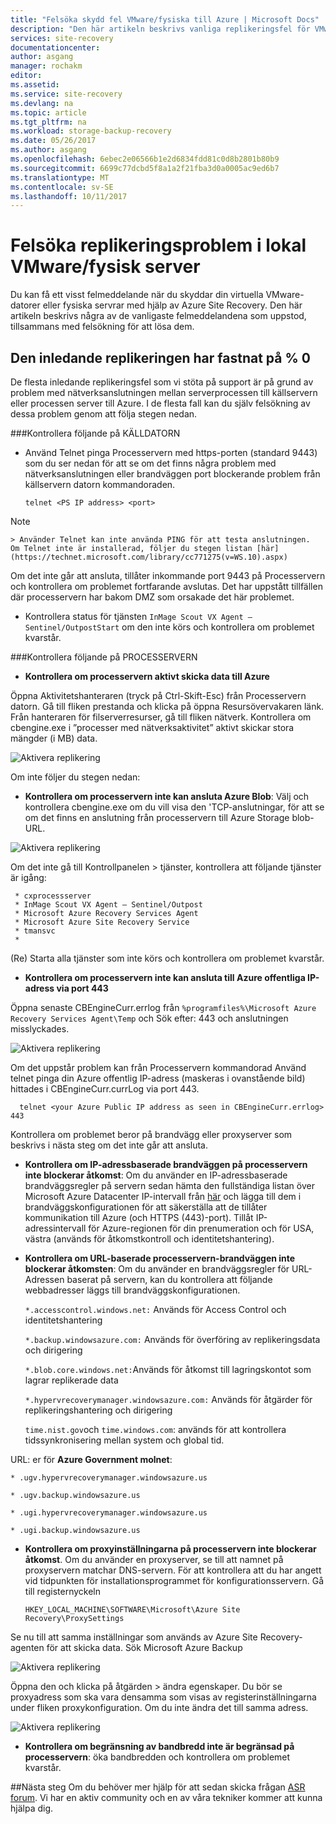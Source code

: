 ```yaml
---
title: "Felsöka skydd fel VMware/fysiska till Azure | Microsoft Docs"
description: "Den här artikeln beskrivs vanliga replikeringsfel för VMware-dator och felsöka dem."
services: site-recovery
documentationcenter: 
author: asgang
manager: rochakm
editor: 
ms.assetid: 
ms.service: site-recovery
ms.devlang: na
ms.topic: article
ms.tgt_pltfrm: na
ms.workload: storage-backup-recovery
ms.date: 05/26/2017
ms.author: asgang
ms.openlocfilehash: 6ebec2e06566b1e2d6834fdd81c0d8b2801b80b9
ms.sourcegitcommit: 6699c77dcbd5f8a1a2f21fba3d0a0005ac9ed6b7
ms.translationtype: MT
ms.contentlocale: sv-SE
ms.lasthandoff: 10/11/2017
---
```

# <a name="troubleshoot-on-premises-vmwarephysical-server-replication-issues"></a>Felsöka replikeringsproblem i lokal VMware/fysisk server
Du kan få ett visst felmeddelande när du skyddar din virtuella VMware-datorer eller fysiska servrar med hjälp av Azure Site Recovery. Den här artikeln beskrivs några av de vanligaste felmeddelandena som uppstod, tillsammans med felsökning för att lösa dem.


## <a name="initial-replication-is-stuck-at-0"></a>Den inledande replikeringen har fastnat på % 0
De flesta inledande replikeringsfel som vi stöta på support är på grund av problem med nätverksanslutningen mellan serverprocessen till källservern eller processen server till Azure.
I de flesta fall kan du själv felsökning av dessa problem genom att följa stegen nedan.

###<a name="check-the-following-on-source-machine"></a>Kontrollera följande på KÄLLDATORN
* Använd Telnet pinga Processervern med https-porten (standard 9443) som du ser nedan för att se om det finns några problem med nätverksanslutningen eller brandväggen port blockerande problem från källservern datorn kommandoraden.
     
    `telnet <PS IP address> <port>`
> [!NOTE]
    > Använder Telnet kan inte använda PING för att testa anslutningen.  Om Telnet inte är installerad, följer du stegen listan [här](https://technet.microsoft.com/library/cc771275(v=WS.10).aspx)

Om det inte går att ansluta, tillåter inkommande port 9443 på Processervern och kontrollera om problemet fortfarande avslutas. Det har uppstått tillfällen där processervern har bakom DMZ som orsakade det här problemet.

* Kontrollera status för tjänsten `InMage Scout VX Agent – Sentinel/OutpostStart` om den inte körs och kontrollera om problemet kvarstår.   
 
###<a name="check-the-following-on-process-server"></a>Kontrollera följande på PROCESSERVERN

* **Kontrollera om processervern aktivt skicka data till Azure** 

Öppna Aktivitetshanteraren (tryck på Ctrl-Skift-Esc) från Processervern datorn. Gå till fliken prestanda och klicka på öppna Resursövervakaren länk. Från hanteraren för filserverresurser, gå till fliken nätverk. Kontrollera om cbengine.exe i ”processer med nätverksaktivitet” aktivt skickar stora mängder (i MB) data.

![Aktivera replikering](./media/site-recovery-protection-common-errors/cbengine.png)

Om inte följer du stegen nedan:

* **Kontrollera om processervern inte kan ansluta Azure Blob**: Välj och kontrollera cbengine.exe om du vill visa den 'TCP-anslutningar, för att se om det finns en anslutning från processervern till Azure Storage blob-URL.

![Aktivera replikering](./media/site-recovery-protection-common-errors/rmonitor.png)

Om det inte gå till Kontrollpanelen > tjänster, kontrollera att följande tjänster är igång:

     * cxprocessserver
     * InMage Scout VX Agent – Sentinel/Outpost
     * Microsoft Azure Recovery Services Agent
     * Microsoft Azure Site Recovery Service
     * tmansvc
     * 
(Re) Starta alla tjänster som inte körs och kontrollera om problemet kvarstår.

* **Kontrollera om processervern inte kan ansluta till Azure offentliga IP-adress via port 443**

Öppna senaste CBEngineCurr.errlog från `%programfiles%\Microsoft Azure Recovery Services Agent\Temp` och Sök efter: 443 och anslutningen misslyckades.

![Aktivera replikering](./media/site-recovery-protection-common-errors/logdetails1.png)

Om det uppstår problem kan från Processervern kommandorad Använd telnet pinga din Azure offentlig IP-adress (maskeras i ovanstående bild) hittades i CBEngineCurr.currLog via port 443.

      telnet <your Azure Public IP address as seen in CBEngineCurr.errlog>  443
Kontrollera om problemet beror på brandvägg eller proxyserver som beskrivs i nästa steg om det inte går att ansluta.


* **Kontrollera om IP-adressbaserade brandväggen på processervern inte blockerar åtkomst**: Om du använder en IP-adressbaserade brandväggsregler på servern sedan hämta den fullständiga listan över Microsoft Azure Datacenter IP-intervall från [här](https://www.microsoft.com/download/details.aspx?id=41653) och lägga till dem i brandväggskonfigurationen för att säkerställa att de tillåter kommunikation till Azure (och HTTPS (443)-port).  Tillåt IP-adressintervall för Azure-regionen för din prenumeration och för USA, västra (används för åtkomstkontroll och identitetshantering).

* **Kontrollera om URL-baserade processervern-brandväggen inte blockerar åtkomsten**: Om du använder en brandväggsregler för URL-Adressen baserat på servern, kan du kontrollera att följande webbadresser läggs till brandväggskonfigurationen. 
     
  `*.accesscontrol.windows.net:` Används för Access Control och identitetshantering

  `*.backup.windowsazure.com:` Används för överföring av replikeringsdata och dirigering

  `*.blob.core.windows.net:`Används för åtkomst till lagringskontot som lagrar replikerade data

  `*.hypervrecoverymanager.windowsazure.com:` Används för åtgärder för replikeringshantering och dirigering

  `time.nist.gov`och `time.windows.com`: används för att kontrollera tidssynkronisering mellan system och global tid.

URL: er för **Azure Government molnet**:

`* .ugv.hypervrecoverymanager.windowsazure.us`

`* .ugv.backup.windowsazure.us`

`* .ugi.hypervrecoverymanager.windowsazure.us`

`* .ugi.backup.windowsazure.us` 

* **Kontrollera om proxyinställningarna på processervern inte blockerar åtkomst**.  Om du använder en proxyserver, se till att namnet på proxyservern matchar DNS-servern.
För att kontrollera att du har angett vid tidpunkten för installationsprogrammet för konfigurationsservern. Gå till registernyckeln

    `HKEY_LOCAL_MACHINE\SOFTWARE\Microsoft\Azure Site Recovery\ProxySettings`

Se nu till att samma inställningar som används av Azure Site Recovery-agenten för att skicka data.
Sök Microsoft Azure Backup 

![Aktivera replikering](./media/site-recovery-protection-common-errors/mab.png)

Öppna den och klicka på åtgärden > ändra egenskaper. Du bör se proxyadress som ska vara densamma som visas av registerinställningarna under fliken proxykonfiguration. Om du inte ändra det till samma adress.

![Aktivera replikering](./media/site-recovery-protection-common-errors/mabproxy.png)

* **Kontrollera om begränsning av bandbredd inte är begränsad på processervern**: öka bandbredden och kontrollera om problemet kvarstår.

##<a name="next-steps"></a>Nästa steg
Om du behöver mer hjälp för att sedan skicka frågan [ASR forum](https://social.msdn.microsoft.com/Forums/azure/home?forum=hypervrecovmgr). Vi har en aktiv community och en av våra tekniker kommer att kunna hjälpa dig.
